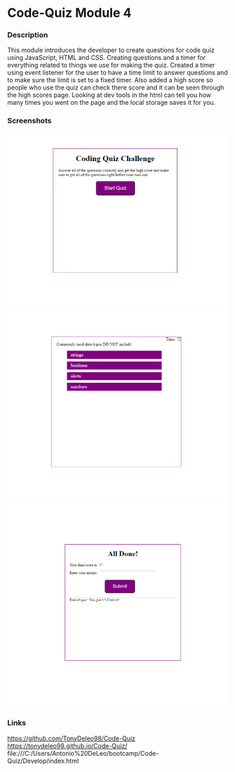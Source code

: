 # Code-Quiz Module 4

### Description 
This module introduces the developer to create questions for code quiz using JavaScript, HTML and CSS. Creating questions and a timer for everything related to things we use for making the quiz. Created a timer using event listener for the user to have a time limit to answer questions and to make sure the limit is set to a fixed timer. Also added a high score so people who use the quiz can check there score and it can be seen through the high scores page. Looking at dev tools in the html can tell you how many times you went on the page and the local storage saves it for you.

### Screenshots
![Screenshot (6).png](<Develop/Screenshot (6).png>)
![Screenshot (7).png](<Develop/Screenshot (7).png>)
![Screenshot (8).png](<Develop/Screenshot (8).png>)
### Links
https://github.com/TonyDeleo98/Code-Quiz
https://tonydeleo98.github.io/Code-Quiz/
file:///C:/Users/Antonio%20DeLeo/bootcamp/Code-Quiz/Develop/index.html